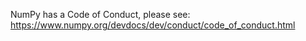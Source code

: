NumPy has a Code of Conduct, please see: https://www.numpy.org/devdocs/dev/conduct/code_of_conduct.html
